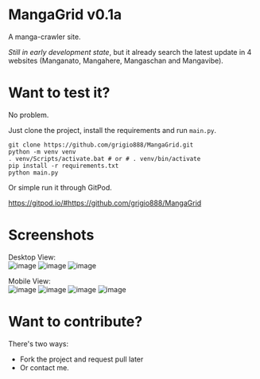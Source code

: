 # **MangaGrid v0.1a**
A manga-crawler site.

*Still in early development state*, but it already search the latest update in 4 websites (Manganato, Mangahere, Mangaschan and Mangavibe).

# Want to test it?
No problem.

Just clone the project, install the requirements and run ```main.py```.

```
git clone https://github.com/grigio888/MangaGrid.git
python -m venv venv
. venv/Scripts/activate.bat # or # . venv/bin/activate
pip install -r requirements.txt
python main.py
```

Or simple run it through GitPod.

https://gitpod.io/#https://github.com/grigio888/MangaGrid

# Screenshots

Desktop View: <br>
![image](https://user-images.githubusercontent.com/57846373/179367597-a2485da6-269b-478e-afbc-ed59ee425069.png)
![image](https://user-images.githubusercontent.com/57846373/179367623-65fbf560-d159-41de-a144-6e566501a065.png)
![image](https://user-images.githubusercontent.com/57846373/179367642-7330e7bd-88b6-4480-932c-7a0a01afc211.png)


Mobile View: <br>
![image](https://user-images.githubusercontent.com/57846373/179367817-b46d6c13-f6d4-4c26-a126-823fc0e788c6.png)
![image](https://user-images.githubusercontent.com/57846373/179367830-fa2a3eaa-98a4-4424-93c6-309bb826be3c.png)
![image](https://user-images.githubusercontent.com/57846373/179367837-ac6db19b-0b63-416e-bc2c-d732b62f116a.png)
![image](https://user-images.githubusercontent.com/57846373/179367855-742825d7-96e8-4318-a1c0-c044f3295bae.png)


# Want to contribute?

There's two ways:
- Fork the project and request pull later
- Or contact me.
